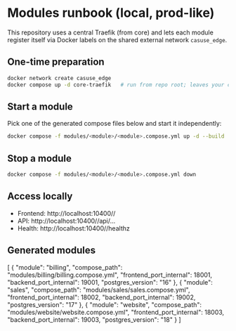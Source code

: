 # Modules runbook (local, prod-like)

This repository uses a central Traefik (from core) and lets each module
register itself via Docker labels on the shared external network `casuse_edge`.

## One-time preparation
```bash
docker network create casuse_edge
docker compose up -d core-traefik   # run from repo root; leaves your core as-is
```

## Start a module
Pick one of the generated compose files below and start it independently:
```bash
docker compose -f modules/<module>/<module>.compose.yml up -d --build
```

## Stop a module
```bash
docker compose -f modules/<module>/<module>.compose.yml down
```

## Access locally
- Frontend: http://localhost:10400/<module>/
- API:      http://localhost:10400/<module>/api/...
- Health:   http://localhost:10400/<module>/healthz

## Generated modules
[
  {
    "module": "billing",
    "compose_path": "modules/billing/billing.compose.yml",
    "frontend_port_internal": 18001,
    "backend_port_internal": 19001,
    "postgres_version": "16"
  },
  {
    "module": "sales",
    "compose_path": "modules/sales/sales.compose.yml",
    "frontend_port_internal": 18002,
    "backend_port_internal": 19002,
    "postgres_version": "17"
  },
  {
    "module": "website",
    "compose_path": "modules/website/website.compose.yml",
    "frontend_port_internal": 18003,
    "backend_port_internal": 19003,
    "postgres_version": "18"
  }
]
